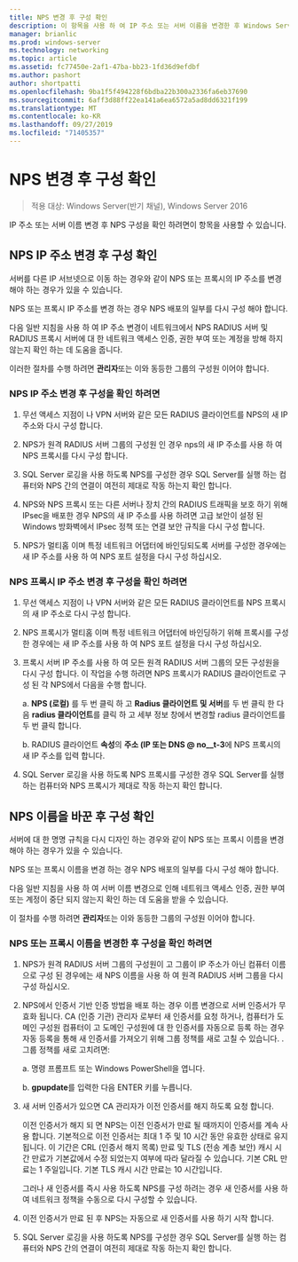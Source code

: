 ```yaml
---
title: NPS 변경 후 구성 확인
description: 이 항목을 사용 하 여 IP 주소 또는 서버 이름을 변경한 후 Windows Server 2016 네트워크 정책 서버 구성을 확인할 수 있습니다.
manager: brianlic
ms.prod: windows-server
ms.technology: networking
ms.topic: article
ms.assetid: fc77450e-2af1-47ba-bb23-1fd36d9efdbf
ms.author: pashort
author: shortpatti
ms.openlocfilehash: 9ba1f5f494228f6bdba22b300a2336fa6eb37690
ms.sourcegitcommit: 6aff3d88ff22ea141a6ea6572a5ad8dd6321f199
ms.translationtype: MT
ms.contentlocale: ko-KR
ms.lasthandoff: 09/27/2019
ms.locfileid: "71405357"
---
```

# <a name="verify-configuration-after-nps-changes"></a>NPS 변경 후 구성 확인

>적용 대상: Windows Server(반기 채널), Windows Server 2016

IP 주소 또는 서버 이름 변경 후 NPS 구성을 확인 하려면이 항목을 사용할 수 있습니다.

## <a name="verify-configuration-after-an-nps-ip-address-change"></a>NPS IP 주소 변경 후 구성 확인

서버를 다른 IP 서브넷으로 이동 하는 경우와 같이 NPS 또는 프록시의 IP 주소를 변경 해야 하는 경우가 있을 수 있습니다. 

NPS 또는 프록시 IP 주소를 변경 하는 경우 NPS 배포의 일부를 다시 구성 해야 합니다. 

다음 일반 지침을 사용 하 여 IP 주소 변경이 네트워크에서 NPS RADIUS 서버 및 RADIUS 프록시 서버에 대 한 네트워크 액세스 인증, 권한 부여 또는 계정을 방해 하지 않는지 확인 하는 데 도움을 줍니다.

이러한 절차를 수행 하려면 **관리자**또는 이와 동등한 그룹의 구성원 이어야 합니다.

### <a name="to-verify-configuration-after-an-nps-ip-address-change"></a>NPS IP 주소 변경 후 구성을 확인 하려면

1. 무선 액세스 지점이 나 VPN 서버와 같은 모든 RADIUS 클라이언트를 NPS의 새 IP 주소와 다시 구성 합니다.

2. NPS가 원격 RADIUS 서버 그룹의 구성원 인 경우 nps의 새 IP 주소를 사용 하 여 NPS 프록시를 다시 구성 합니다.

3. SQL Server 로깅을 사용 하도록 NPS를 구성한 경우 SQL Server를 실행 하는 컴퓨터와 NPS 간의 연결이 여전히 제대로 작동 하는지 확인 합니다.

4. NPS와 NPS 프록시 또는 다른 서버나 장치 간의 RADIUS 트래픽을 보호 하기 위해 IPsec을 배포한 경우 NPS의 새 IP 주소를 사용 하려면 고급 보안이 설정 된 Windows 방화벽에서 IPsec 정책 또는 연결 보안 규칙을 다시 구성 합니다.

5. NPS가 멀티홈 이며 특정 네트워크 어댑터에 바인딩되도록 서버를 구성한 경우에는 새 IP 주소를 사용 하 여 NPS 포트 설정을 다시 구성 하십시오.

### <a name="to-verify-configuration-after-an-nps-proxy-ip-address-change"></a>NPS 프록시 IP 주소 변경 후 구성을 확인 하려면

1. 무선 액세스 지점이 나 VPN 서버와 같은 모든 RADIUS 클라이언트를 NPS 프록시의 새 IP 주소로 다시 구성 합니다.

2. NPS 프록시가 멀티홈 이며 특정 네트워크 어댑터에 바인딩하기 위해 프록시를 구성한 경우에는 새 IP 주소를 사용 하 여 NPS 포트 설정을 다시 구성 하십시오.

3. 프록시 서버 IP 주소를 사용 하 여 모든 원격 RADIUS 서버 그룹의 모든 구성원을 다시 구성 합니다. 이 작업을 수행 하려면 NPS 프록시가 RADIUS 클라이언트로 구성 된 각 NPS에서 다음을 수행 합니다.

    a. **NPS (로컬)** 를 두 번 클릭 하 고 **Radius 클라이언트 및 서버**를 두 번 클릭 한 다음 **radius 클라이언트**를 클릭 하 고 세부 정보 창에서 변경할 radius 클라이언트를 두 번 클릭 합니다.

    b. RADIUS 클라이언트 **속성**의 **주소 \(IP 또는 DNS @ no__t-3**에 NPS 프록시의 새 IP 주소를 입력 합니다.

4. SQL Server 로깅을 사용 하도록 NPS 프록시를 구성한 경우 SQL Server를 실행 하는 컴퓨터와 NPS 프록시가 제대로 작동 하는지 확인 합니다.

## <a name="verify-configuration-after-renaming-an-nps"></a>NPS 이름을 바꾼 후 구성 확인

서버에 대 한 명명 규칙을 다시 디자인 하는 경우와 같이 NPS 또는 프록시 이름을 변경 해야 하는 경우가 있을 수 있습니다.

NPS 또는 프록시 이름을 변경 하는 경우 NPS 배포의 일부를 다시 구성 해야 합니다. 

다음 일반 지침을 사용 하 여 서버 이름 변경으로 인해 네트워크 액세스 인증, 권한 부여 또는 계정이 중단 되지 않는지 확인 하는 데 도움을 받을 수 있습니다.

이 절차를 수행 하려면 **관리자**또는 이와 동등한 그룹의 구성원 이어야 합니다.

### <a name="to-verify-configuration-after-an-nps-or-proxy-name-change"></a>NPS 또는 프록시 이름을 변경한 후 구성을 확인 하려면

1. NPS가 원격 RADIUS 서버 그룹의 구성원이 고 그룹이 IP 주소가 아닌 컴퓨터 이름으로 구성 된 경우에는 새 NPS 이름을 사용 하 여 원격 RADIUS 서버 그룹을 다시 구성 하십시오.

2. NPS에서 인증서 기반 인증 방법을 배포 하는 경우 이름 변경으로 서버 인증서가 무효화 됩니다. CA (인증 기관) 관리자 로부터 새 인증서를 요청 하거나, 컴퓨터가 도메인 구성원 컴퓨터이 고 도메인 구성원에 대 한 인증서를 자동으로 등록 하는 경우 자동 등록을 통해 새 인증서를 가져오기 위해 그룹 정책를 새로 고칠 수 있습니다. . 그룹 정책를 새로 고치려면:

    a. 명령 프롬프트 또는 Windows PowerShell을 엽니다.

    b. **gpupdate**를 입력한 다음 ENTER 키를 누릅니다.


3. 새 서버 인증서가 있으면 CA 관리자가 이전 인증서를 해지 하도록 요청 합니다. 

     이전 인증서가 해지 되 면 NPS는 이전 인증서가 만료 될 때까지이 인증서를 계속 사용 합니다. 기본적으로 이전 인증서는 최대 1 주 및 10 시간 동안 유효한 상태로 유지 됩니다. 이 기간은 CRL (인증서 해지 목록) 만료 및 TLS (전송 계층 보안) 캐시 시간 만료가 기본값에서 수정 되었는지 여부에 따라 달라질 수 있습니다. 기본 CRL 만료는 1 주일입니다. 기본 TLS 캐시 시간 만료는 10 시간입니다. 

     그러나 새 인증서를 즉시 사용 하도록 NPS를 구성 하려는 경우 새 인증서를 사용 하 여 네트워크 정책을 수동으로 다시 구성할 수 있습니다.

4. 이전 인증서가 만료 된 후 NPS는 자동으로 새 인증서를 사용 하기 시작 합니다. 

5. SQL Server 로깅을 사용 하도록 NPS를 구성한 경우 SQL Server를 실행 하는 컴퓨터와 NPS 간의 연결이 여전히 제대로 작동 하는지 확인 합니다.

